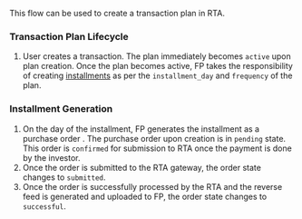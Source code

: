 This flow can be used to create a transaction plan in RTA.

### Transaction Plan Lifecycle

1. User creates a transaction. The plan immediately becomes `active` upon plan creation. Once the plan becomes active, FP takes the responsibility of creating [installments](#installment-generation) as per the `installment_day` and `frequency` of the plan.


### Installment Generation
1. On the day of the installment, FP generates the installment as a purchase order . The purchase order upon creation is in `pending` state. This order is `confirmed` for submission to RTA once the payment is done by the investor.
2. Once the order is submitted to the RTA gateway, the order state changes to `submitted`.
3. Once the order is successfully processed by the RTA and the reverse feed is generated and uploaded to FP, the order state changes to `successful`.
